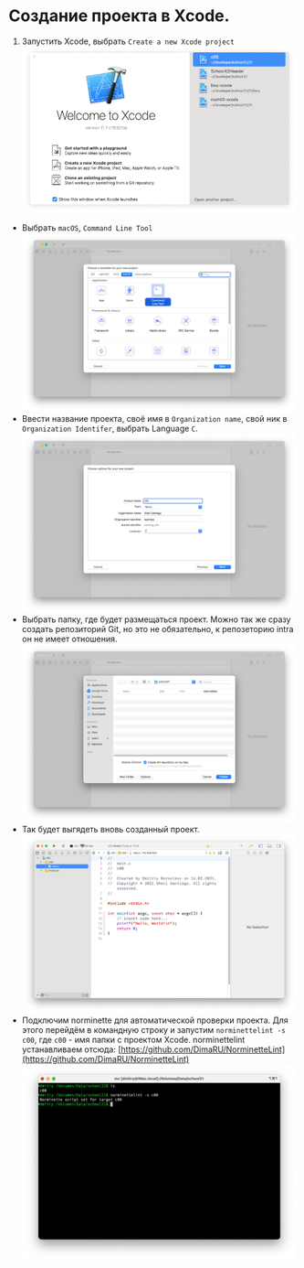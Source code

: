 # Создание проекта в Xcode.
1. Запустить Xcode, выбрать `Create a new Xcode project`
![Xcode](xcode_21/Screen_Shot_01.png)
* Выбрать `macOS`, `Command Line Tool`
![Xcode](xcode_21/Screen_Shot_02.png)
* Ввести название проекта, своё имя в `Organization name`, свой ник в `Organization Identifer`, выбрать Language `C`.
![Xcode](xcode_21/Screen_Shot_03.png)
* Выбрать папку, где будет размещаться проект. Можно так же сразу создать репозиторий Git, но это не обязательно, к репозеторию intra он не имеет отношения. 
![Xcode](xcode_21/Screen_Shot_04.png)
* Так будет выгядеть вновь созданный проект.
![Xcode](xcode_21/Screen_Shot_05.png)
* Подключим norminette для автоматической проверки проекта.
Для этого перейдём в командную строку и запустим `norminettelint -s c00`, где `c00` - имя папки с проектом Xcode. norminettelint устанавливаем отсюда: [https://github.com/DimaRU/NorminetteLint](https://github.com/DimaRU/NorminetteLint)
![Xcode](xcode_21/Screen_Shot_12.png)
